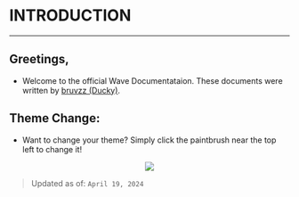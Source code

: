 # INTRODUCTION

---

## Greetings,
- Welcome to the official Wave Documentataion. These documents were written by [bruvzz (Ducky)](https://discord.com/users/731312800676315146).

## Theme Change:
- Want to change your theme? Simply click the paintbrush near the top left to change it!

<p align="center">
    <img src="https://i.imgur.com/7THlZ9a.png">
</p>

> Updated as of: `April 19, 2024`